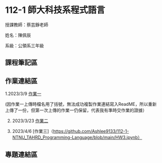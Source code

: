 # 112-1 師大科技系程式語言
授課教師：蔡芸錚老師 

姓名：陳佩辰 

系級：公領系三年級 


## 課程筆記區

## 作業連結區
1.2023/3/9 [作業一](https://github.com/Ashlee9133/112-1-NTNU_TAHRD_Programming-Language/blob/main/0309_Week3_Hw1.ipynb)


(因作業一上傳時檔名用了括號，無法成功複製作業連結寫入ReadME，所以重新上傳了一份，但第一次上傳的作業一仍保留，代表我有準時交作業的證據）


2. 2023/3/23 [作業二](https://github.com/Ashlee9133/112-1-NTNU_TAHRD_Programming-Language/blob/main/HW2.ipynb)

3. 2023/4/6 [作業三]（https://github.com/Ashlee9133/112-1-NTNU_TAHRD_Programming-Language/blob/main/HW3.ipynb）





## 專題連結區
